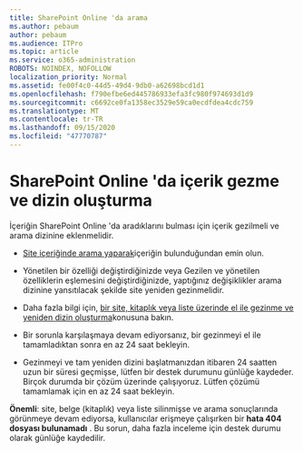 ```yaml
---
title: SharePoint Online 'da arama
ms.author: pebaum
author: pebaum
ms.audience: ITPro
ms.topic: article
ms.service: o365-administration
ROBOTS: NOINDEX, NOFOLLOW
localization_priority: Normal
ms.assetid: fe00f4c0-44d5-49d4-9db0-a62698bcd1d1
ms.openlocfilehash: f790efbe6ed445786933efa3fc980f974693d1d9
ms.sourcegitcommit: c6692ce0fa1358ec3529e59ca0ecdfdea4cdc759
ms.translationtype: MT
ms.contentlocale: tr-TR
ms.lasthandoff: 09/15/2020
ms.locfileid: "47770787"
---
```

# <a name="content-crawling-and-indexing-in-sharepoint-online"></a>SharePoint Online 'da içerik gezme ve dizin oluşturma

İçeriğin SharePoint Online 'da aradıklarını bulması için içerik gezilmeli ve arama dizinine eklenmelidir.

- [Site içeriğinde arama yaparak](https://docs.microsoft.com/sharepoint/make-site-content-searchable)içeriğin bulunduğundan emin olun.

- Yönetilen bir özelliği değiştirdiğinizde veya Gezilen ve yönetilen özelliklerin eşlemesini değiştirdiğinizde, yaptığınız değişiklikler arama dizinine yansıtılacak şekilde site yeniden gezinmelidir.

- Daha fazla bilgi için, [bir site, kitaplık veya liste üzerinde el ile gezinme ve yeniden dizin oluşturma](https://docs.microsoft.com/sharepoint/crawl-site-content)konusuna bakın.

- Bir sorunla karşılaşmaya devam ediyorsanız, bir gezinmeyi el ile tamamladıktan sonra en az 24 saat bekleyin.

- Gezinmeyi ve tam yeniden dizini başlatmanızdan itibaren 24 saatten uzun bir süresi geçmişse, lütfen bir destek durumunu günlüğe kaydeder. Birçok durumda bir çözüm üzerinde çalışıyoruz. Lütfen çözümü tamamlamak için en az 24 saat bekleyin.

**Önemli**: site, belge (kitaplık) veya liste silinmişse ve arama sonuçlarında görünmeye devam ediyorsa, kullanıcılar erişmeye çalışırken bir **hata 404 dosyası bulunamadı** . Bu sorun, daha fazla inceleme için destek durumu olarak günlüğe kaydedilir.



